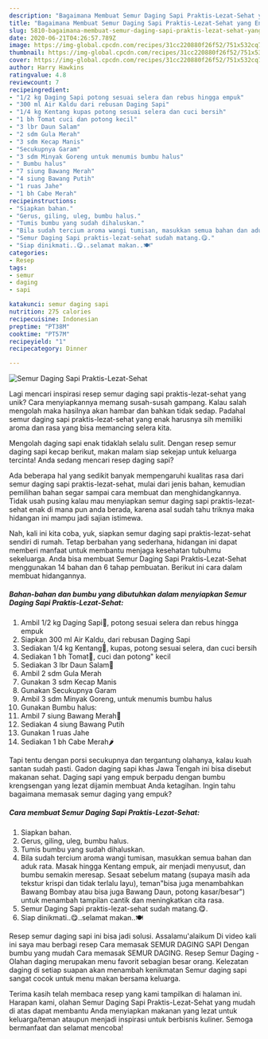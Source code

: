 ```yaml
---
description: "Bagaimana Membuat Semur Daging Sapi Praktis-Lezat-Sehat yang Enak Banget"
title: "Bagaimana Membuat Semur Daging Sapi Praktis-Lezat-Sehat yang Enak Banget"
slug: 5810-bagaimana-membuat-semur-daging-sapi-praktis-lezat-sehat-yang-enak-banget
date: 2020-06-21T04:26:57.789Z
image: https://img-global.cpcdn.com/recipes/31cc220880f26f52/751x532cq70/semur-daging-sapi-praktis-lezat-sehat-foto-resep-utama.jpg
thumbnail: https://img-global.cpcdn.com/recipes/31cc220880f26f52/751x532cq70/semur-daging-sapi-praktis-lezat-sehat-foto-resep-utama.jpg
cover: https://img-global.cpcdn.com/recipes/31cc220880f26f52/751x532cq70/semur-daging-sapi-praktis-lezat-sehat-foto-resep-utama.jpg
author: Harry Hawkins
ratingvalue: 4.8
reviewcount: 7
recipeingredient:
- "1/2 kg Daging Sapi potong sesuai selera dan rebus hingga empuk"
- "300 ml Air Kaldu dari rebusan Daging Sapi"
- "1/4 kg Kentang kupas potong sesuai selera dan cuci bersih"
- "1 bh Tomat cuci dan potong kecil"
- "3 lbr Daun Salam"
- "2 sdm Gula Merah"
- "3 sdm Kecap Manis"
- "Secukupnya Garam"
- "3 sdm Minyak Goreng untuk menumis bumbu halus"
- " Bumbu halus"
- "7 siung Bawang Merah"
- "4 siung Bawang Putih"
- "1 ruas Jahe"
- "1 bh Cabe Merah"
recipeinstructions:
- "Siapkan bahan."
- "Gerus, giling, uleg, bumbu halus."
- "Tumis bumbu yang sudah dihaluskan."
- "Bila sudah tercium aroma wangi tumisan, masukkan semua bahan dan aduk rata. Masak hingga Kentang empuk, air menjadi menyusut, dan bumbu semakin meresap. Sesaat sebelum matang (supaya masih ada tekstur krispi dan tidak terlalu layu), teman&#34;bisa juga menambahkan Bawang Bombay atau bisa juga Bawang Daun, potong kasar/besar&#34;) untuk menambah tampilan cantik dan meningkatkan cita rasa."
- "Semur Daging Sapi praktis-lezat-sehat sudah matang.😋."
- "Siap dinikmati..😋..selamat makan..🍽️"
categories:
- Resep
tags:
- semur
- daging
- sapi

katakunci: semur daging sapi 
nutrition: 275 calories
recipecuisine: Indonesian
preptime: "PT38M"
cooktime: "PT57M"
recipeyield: "1"
recipecategory: Dinner

---
```



![Semur Daging Sapi Praktis-Lezat-Sehat](https://img-global.cpcdn.com/recipes/31cc220880f26f52/751x532cq70/semur-daging-sapi-praktis-lezat-sehat-foto-resep-utama.jpg)

Lagi mencari inspirasi resep semur daging sapi praktis-lezat-sehat yang unik? Cara menyiapkannya memang susah-susah gampang. Kalau salah mengolah maka hasilnya akan hambar dan bahkan tidak sedap. Padahal semur daging sapi praktis-lezat-sehat yang enak harusnya sih memiliki aroma dan rasa yang bisa memancing selera kita.

Mengolah daging sapi enak tidaklah selalu sulit. Dengan resep semur daging sapi kecap berikut, makan malam siap sekejap untuk keluarga tercinta! Anda sedang mencari resep daging sapi?

Ada beberapa hal yang sedikit banyak mempengaruhi kualitas rasa dari semur daging sapi praktis-lezat-sehat, mulai dari jenis bahan, kemudian pemilihan bahan segar sampai cara membuat dan menghidangkannya. Tidak usah pusing kalau mau menyiapkan semur daging sapi praktis-lezat-sehat enak di mana pun anda berada, karena asal sudah tahu triknya maka hidangan ini mampu jadi sajian istimewa.


Nah, kali ini kita coba, yuk, siapkan semur daging sapi praktis-lezat-sehat sendiri di rumah. Tetap berbahan yang sederhana, hidangan ini dapat memberi manfaat untuk membantu menjaga kesehatan tubuhmu sekeluarga. Anda bisa membuat Semur Daging Sapi Praktis-Lezat-Sehat menggunakan 14 bahan dan 6 tahap pembuatan. Berikut ini cara dalam membuat hidangannya.

<!--inarticleads1-->

##### Bahan-bahan dan bumbu yang dibutuhkan dalam menyiapkan Semur Daging Sapi Praktis-Lezat-Sehat:

1. Ambil 1/2 kg Daging Sapi🐂, potong sesuai selera dan rebus hingga empuk
1. Siapkan 300 ml Air Kaldu, dari rebusan Daging Sapi
1. Sediakan 1/4 kg Kentang🥔, kupas, potong sesuai selera, dan cuci bersih
1. Sediakan 1 bh Tomat🍅, cuci dan potong&#34; kecil
1. Sediakan 3 lbr Daun Salam🍃
1. Ambil 2 sdm Gula Merah
1. Gunakan 3 sdm Kecap Manis
1. Gunakan Secukupnya Garam
1. Ambil 3 sdm Minyak Goreng, untuk menumis bumbu halus
1. Gunakan  Bumbu halus:
1. Ambil 7 siung Bawang Merah🌰
1. Sediakan 4 siung Bawang Putih
1. Gunakan 1 ruas Jahe
1. Sediakan 1 bh Cabe Merah🌶️


Tapi tentu dengan porsi secukupnya dan tergantung olahanya, kalau kuah santan sudah pasti. Gadon daging sapi khas Jawa Tengah ini bisa disebut makanan sehat. Daging sapi yang empuk berpadu dengan bumbu krengsengan yang lezat dijamin membuat Anda ketagihan. Ingin tahu bagaimana memasak semur daging yang empuk? 

<!--inarticleads2-->

##### Cara membuat Semur Daging Sapi Praktis-Lezat-Sehat:

1. Siapkan bahan.
1. Gerus, giling, uleg, bumbu halus.
1. Tumis bumbu yang sudah dihaluskan.
1. Bila sudah tercium aroma wangi tumisan, masukkan semua bahan dan aduk rata. Masak hingga Kentang empuk, air menjadi menyusut, dan bumbu semakin meresap. Sesaat sebelum matang (supaya masih ada tekstur krispi dan tidak terlalu layu), teman&#34;bisa juga menambahkan Bawang Bombay atau bisa juga Bawang Daun, potong kasar/besar&#34;) untuk menambah tampilan cantik dan meningkatkan cita rasa.
1. Semur Daging Sapi praktis-lezat-sehat sudah matang.😋.
1. Siap dinikmati..😋..selamat makan..🍽️


Resep semur daging sapi ini bisa jadi solusi. Assalamu&#39;alaikum Di video kali ini saya mau berbagi resep Cara memasak SEMUR DAGING SAPI Dengan bumbu yang mudah Cara memasak SEMUR DAGING. Resep Semur Daging - Olahan daging merupakan menu favorit sebagian besar orang. Kelezatan daging di setiap suapan akan menambah kenikmatan Semur daging sapi sangat cocok untuk menu makan bersama keluarga. 

Terima kasih telah membaca resep yang kami tampilkan di halaman ini. Harapan kami, olahan Semur Daging Sapi Praktis-Lezat-Sehat yang mudah di atas dapat membantu Anda menyiapkan makanan yang lezat untuk keluarga/teman ataupun menjadi inspirasi untuk berbisnis kuliner. Semoga bermanfaat dan selamat mencoba!
